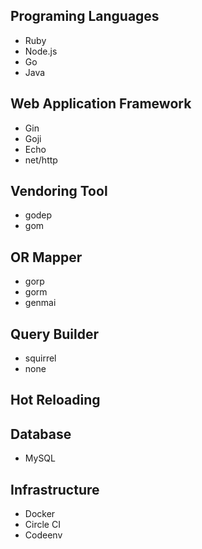 ## Programing Languages

- Ruby
- Node.js
- Go
- Java

## Web Application Framework

- Gin
- Goji
- Echo
- net/http

## Vendoring Tool

- godep
- gom

## OR Mapper

- gorp
- gorm
- genmai

## Query Builder

- squirrel
- none

## Hot Reloading

## Database

- MySQL

## Infrastructure

- Docker
- Circle CI
- Codeenv
